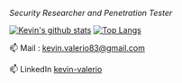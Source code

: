 *Security Researcher and Penetration Tester*


[![Kevin's github stats](https://github-readme-stats.vercel.app/api?username=kevin-valerio&theme=calm&show_icons=true)](https://github.com/anuraghazra/github-readme-stats)
[![Top Langs](https://github-readme-stats.vercel.app/api/top-langs/?username=kevin-valerio&layout=compact&theme=calm&show_icons=true)](https://github.com/anuraghazra/github-readme-stats)

📫 Mail : [kevin.valerio83@gmail.com](mailto:kevin.valerio83@gmail.com) 

📫 LinkedIn [kevin-valerio](https://www.linkedin.com/in/kevin-valerio/)
